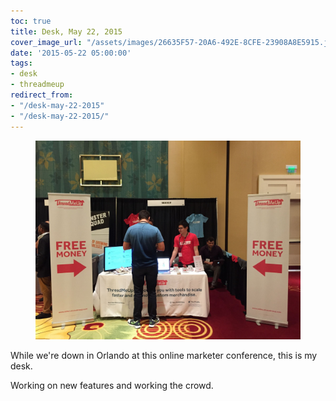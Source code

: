 ```yaml
---
toc: true
title: Desk, May 22, 2015
cover_image_url: "/assets/images/26635F57-20A6-492E-8CFE-23908A8E5915.jpeg"
date: '2015-05-22 05:00:00'
tags:
- desk
- threadmeup
redirect_from:
- "/desk-may-22-2015"
- "/desk-may-22-2015/"
---
```


<figure class="kg-card kg-image-card"><img src="/assets/images/26635F57-20A6-492E-8CFE-23908A8E5915.jpeg" /></figure>

While we're down in Orlando at this online marketer conference, this is my desk.

Working on new features and working the crowd.

